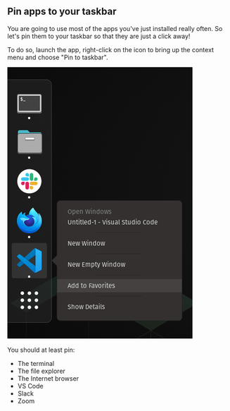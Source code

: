 ## Pin apps to your taskbar

You are going to use most of the apps you've just installed really often. So let's pin them to your taskbar so that they are just a click away!

To do so, launch the app, right-click on the icon to bring up the context menu and choose "Pin to taskbar".

![How to pin VS Code to the dock in Ubuntu](images/ubuntu_dock.png)

You should at least pin:
- The terminal
- The file explorer
- The Internet browser
- VS Code
- Slack
- Zoom
